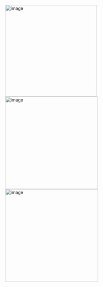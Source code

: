 <img width="296" alt="image" src="https://github.com/ss-motoki-tachikawa/technical-assignments/assets/166362007/456bb23e-3cda-49b5-8114-f8bfa8acb874">
<img width="299" alt="image" src="https://github.com/ss-motoki-tachikawa/technical-assignments/assets/166362007/37bebf6c-95e9-4205-afb1-9fa00689a4c8">
<img width="300" alt="image" src="https://github.com/ss-motoki-tachikawa/technical-assignments/assets/166362007/51ee8ab2-1984-4077-af04-fcf75750fd48">
